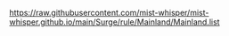 https://raw.githubusercontent.com/mist-whisper/mist-whisper.github.io/main/Surge/rule/Mainland/Mainland.list
